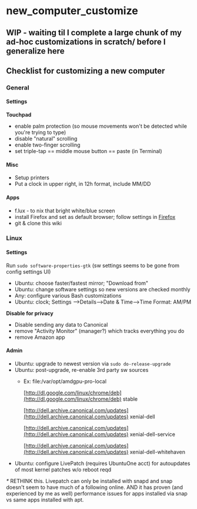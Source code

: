 # new\_computer\_customize

## WIP - waiting til I complete a large chunk of my ad-hoc customizations in scratch/ before I generalize here

## Checklist for customizing a new computer

### General

#### Settings

**Touchpad**

* enable palm protection \(so mouse movements won't be detected while you're trying to type\)
* disable "natural" scrolling
* enable two-finger scrolling
* set triple-tap == middle mouse button == paste \(in Terminal\)

#### Misc

* Setup printers
* Put a clock in upper right, in 12h format, include MM/DD

#### Apps

* f.lux - to nix that bright white/blue screen
* install Firefox and set as default browser; follow settings in [Firefox](applications/firefox.md)
* git & clone this wiki

### Linux

#### Settings

Run `sudo software-properties-gtk` \(sw settings seems to be gone from config settings UI\)

* Ubuntu: choose faster/fastest mirror;  "Download from"
* Ubuntu: change software settings so new versions are checked monthly
* Any: configure various Bash customizations
* Ubuntu: clock; Settings --&gt;Details--&gt;Date & Time--&gt;Time Format: AM/PM

**Disable for privacy**

* Disable sending any data to Canonical
* remove "Activity Monitor" \(manager?\) which tracks everything you do
* remove Amazon app

#### Admin

* Ubuntu: upgrade to newest version via `sudo do-release-upgrade`
* Ubuntu: post-upgrade, re-enable 3rd party sw sources
  * Ex: file:/var/opt/amdgpu-pro-local 

    [http://dl.google.com/linux/chrome/deb](http://dl.google.com/linux/chrome/deb) stable                                                                                                                      

    [http://dell.archive.canonical.com/updates](http://dell.archive.canonical.com/updates) xenial-dell                                                                                                          

    [http://dell.archive.canonical.com/updates](http://dell.archive.canonical.com/updates) xenial-dell-service                                                                                                   

    [http://dell.archive.canonical.com/updates](http://dell.archive.canonical.com/updates) xenial-dell-whitehaven                                                                                               
* Ubuntu: configure LivePatch \(requires UbuntuOne acct\) for autoupdates of most kernel patches w/o reboot reqd

_\*_ RETHINK this. Livepatch can only be installed with snapd and snap doesn't seem to have much of a following online. AND it has proven \(and experienced by me as well\) performance issues for apps installed via snap vs same apps installed with apt.

